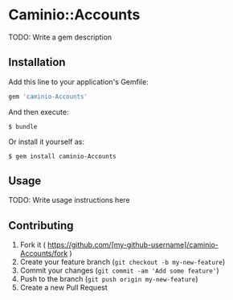 # Caminio::Accounts

TODO: Write a gem description

## Installation

Add this line to your application's Gemfile:

```ruby
gem 'caminio-Accounts'
```

And then execute:

    $ bundle

Or install it yourself as:

    $ gem install caminio-Accounts

## Usage

TODO: Write usage instructions here

## Contributing

1. Fork it ( https://github.com/[my-github-username]/caminio-Accounts/fork )
2. Create your feature branch (`git checkout -b my-new-feature`)
3. Commit your changes (`git commit -am 'Add some feature'`)
4. Push to the branch (`git push origin my-new-feature`)
5. Create a new Pull Request
